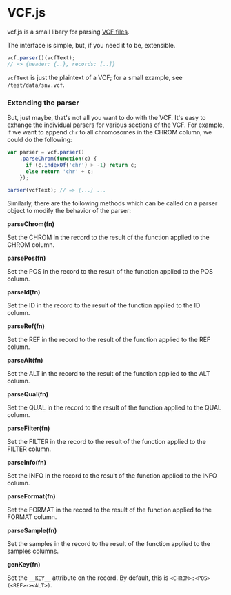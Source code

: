 # VCF.js

vcf.js is a small libary for parsing [VCF files](http://www.1000genomes.org/wiki/analysis/variant%20call%20format/vcf-variant-call-format-version-41).

The interface is simple, but, if you need it to be, extensible.

```javascript
vcf.parser()(vcfText);
// => {header: {..}, records: [..]}
```

`vcfText` is just the plaintext of a VCF; for a small example, see `/test/data/snv.vcf`.

### Extending the parser

But, just maybe, that's not all you want to do with the VCF. It's easy to
exhange the individual parsers for various sections of the VCF. For example, if
we want to append `chr` to all chromosomes in the CHROM column, we could do the
following:

```javascript
var parser = vcf.parser()
    .parseChrom(function(c) {
      if (c.indexOf('chr') > -1) return c;
      else return 'chr' + c;
    });

parser(vcfText); // => {...} ...
```

Similarly, there are the following methods which can be called on a parser
object to modify the behavior of the parser:


**parseChrom(fn)**

Set the CHROM in the record to the result of the function applied to the CHROM column.

**parsePos(fn)**

Set the POS in the record to the result of the function applied to the POS column.

**parseId(fn)**

Set the ID in the record to the result of the function applied to the ID column.

**parseRef(fn)**

Set the REF in the record to the result of the function applied to the REF column.

**parseAlt(fn)**

Set the ALT in the record to the result of the function applied to the ALT column.

**parseQual(fn)**

Set the QUAL in the record to the result of the function applied to the QUAL column.

**parseFilter(fn)**

Set the FILTER in the record to the result of the function applied to the FILTER column.

**parseInfo(fn)**

Set the INFO in the record to the result of the function applied to the INFO column.

**parseFormat(fn)**

Set the FORMAT in the record to the result of the function applied to the FORMAT column.

**parseSample(fn)**

Set the samples in the record to the result of the function applied to the samples columns.

**genKey(fn)**

Set the `__KEY__` attribute on the record. By default, this is `<CHROM>:<POS>(<REF>-><ALT>)`.
